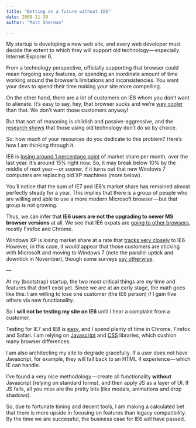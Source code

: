 ```yaml
---
title: "Betting on a future without IE6"
date: 2009-11-30
author: "Matt Sherman"

---
```


My startup is developing a new web site, and every web developer must decide the extent to which they will support old technology — especially Internet Explorer 6.

From a technology perspective, officially supporting that browser could mean forgoing sexy features, or spending an inordinate amount of time working around the browser’s limitations and inconsistencies. You want your devs to spend their time making your site more compelling.

On the other hand, there are a lot of customers on IE6 whom you don’t want to alienate. It’s easy to say, hey, that browser sucks and we’re [way cooler](/blog/post/IE6-users-and-status-conscious-creative-directors.aspx) than that. We don’t want those customers anyway!

But that sort of reasoning is childish and passive-aggressive, and the [research shows](http://blog.digg.com/?p=878) that those using old technology don’t do so by choice.

So: how much of your resources do you dedicate to this problem? Here’s how I am thinking through it.

IE6 is [losing around 1 percentage point](http://gs.statcounter.com/#browser_version-ww-monthly-200812-200911) of market share per month, over the last year. It’s around 15% right now. So, it may break below 10% by the middle of next year — or sooner, if it turns out that new Windows 7 computers are replacing old XP machines (more below).

You’ll notice that the sum of IE7 and IE8’s market share has remained almost perfectly steady for a year. This implies that there is a group of people who are willing and able to use a more modern Microsoft browser — but that group is not growing.

Thus, we can infer that **IE6 users are not the upgrading to newer MS browser versions** at all. We see that IE6 expats are [going to other browsers](http://gs.statcounter.com/#browser-ww-monthly-200812-200911), mostly Firefox and Chrome.

Windows XP is losing market share at a rate that [tracks very closely](http://gs.statcounter.com/#os-ww-monthly-200812-200911) to IE6. However, in this case, it _would_ appear that those customers are sticking with Microsoft and moving to Windows 7 (note the parallel uptick and downtick in November), though some surveys [say otherwise](http://technologizer.com/2009/11/11/survey-xp-users-arent-upgrading-to-windows-7/).

—

At my (bootstrap) startup, the two most critical things are my time and features that don’t exist yet. Since we are at an early stage, the math goes like this: I am willing to lose one customer (the IE6 person) if I gain five others via new functionality.

So I **will not be testing my site on IE6** until I hear a complaint from a customer.

Testing for IE7 and IE8 is [easy](http://blogs.msdn.com/ie/archive/2008/08/27/introducing-compatibility-view.aspx), and I spend plenty of time in Chrome, Firefox and Safari. I am relying on [Javascript](http://jquery.com/) and [CSS](http://developer.yahoo.com/yui/3/cssreset/) libraries, which cushion many browser differences.

I am also architecting my site to degrade gracefully. If a user does not have Javascript, for example, they will fall back to an HTML 4 experience — which IE can handle.

I’ve found a very nice methodology — create all functionality **without** Javascript (relying on standard forms), and then apply JS as a layer of UI. If JS fails, all you miss are the pretty bits (like modals, animations and drop shadows).

So, due to fortunate timing and decent tools, I am making a calculated bet that there is more upside in focusing on features than legacy compatibility. By the time we are successful, the business case for IE6 will have passed.
